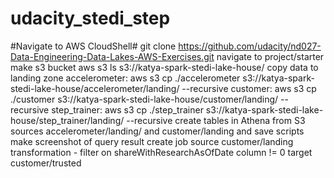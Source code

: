 # udacity_stedi_step
#Navigate to AWS CloudShell#
git clone https://github.com/udacity/nd027-Data-Engineering-Data-Lakes-AWS-Exercises.git
navigate to project/starter
make s3 bucket aws s3 ls s3://katya-spark-stedi-lake-house/
copy data to landing zone
accelerometer: aws s3 cp ./accelerometer s3://katya-spark-stedi-lake-house/accelerometer/landing/ --recursive
customer: aws s3 cp ./customer s3://katya-spark-stedi-lake-house/customer/landing/ --recursive
step_trainer: aws s3 cp ./step_trainer s3://katya-spark-stedi-lake-house/step_trainer/landing/ --recursive
create tables in Athena from S3 sources accelerometer/landing/ and customer/landing and save scripts
make screenshot of query result
create job source customer/landing transformation - filter on shareWithResearchAsOfDate column != 0 target customer/trusted
